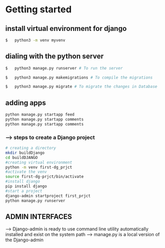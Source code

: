 
# Getting started

## install virtual environment for django 

```bash
$	python3 -m venv myvenv
```


## dialing with the python server
```bash
$	python3 manage.py runserver # To run the server

$	python3 manage.py makemigrations # To compile the migrations

$	python3 manage.py migrate # To migrate the changes in Database
```

## adding apps 

```bash
python manage.py startapp feed
python manage.py startapp comments
python manage.py startapp comments
```

### --> steps to create a Django project

```bash
# creating a directory
mkdir buildDjango
cd buildDJANGO
#creating virtual environment 
python -m venv first-dg_prjct
#activate the venv
source first-dg-prjct/bin/activate
#install django
pip install django
#start a project
django-admin startproject first_prjct
python manage.py runserver
```

## ADMIN INTERFACES

--> Django-admin is ready to use command line utility  automatically installed and exist on the system path
--> manage.py is a local version of the Django-admin


















